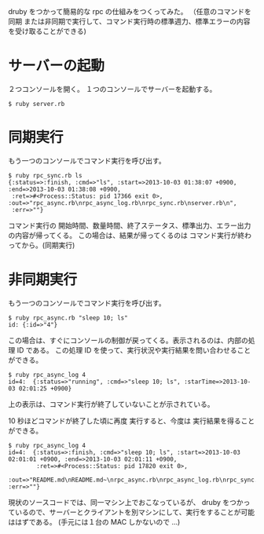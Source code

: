 
druby をつかって簡易的な rpc の仕組みをつくってみた。
（任意のコマンドを同期 または非同期で実行して、コマンド実行時の標準週力、標準エラーの内容を受け取ることができる)

サーバーの起動
=============

２つコンソールを開く。
１つのコンソールでサーバーを起動する。

    $ ruby server.rb

同期実行
=========

もう一つのコンソールでコマンド実行を呼び出す。

    $ ruby rpc_sync.rb ls
    {:status=>:finish, :cmd=>"ls", :start=>2013-10-03 01:38:07 +0900, :end=>2013-10-03 01:38:08 +0900,
     :ret=>#<Process::Status: pid 17366 exit 0>, :out=>"rpc_async.rb\nrpc_async_log.rb\nrpc_sync.rb\nserver.rb\n",
     :err=>""}

コマンド実行の 開始時間、数量時間、終了ステータス、標準出力、エラー出力の内容が帰ってくる。
この場合は、結果が帰ってくるのは コマンド実行が終わってから。(同期実行)

非同期実行
===========

もう一つのコンソールでコマンド実行を呼び出す。

    $ ruby rpc_async.rb "sleep 10; ls"
    id: {:id=>"4"}

この場合は、すぐにコンソールの制御が戻ってくる。表示されるのは、内部の処理 ID である。
この処理 ID を使って、実行状況や実行結果を問い合わせることができる。
    
    $ ruby rpc_async_log 4
    id=4:  {:status=>"running", :cmd=>"sleep 10; ls", :starTime=>2013-10-03 02:01:25 +0900}

上の表示は、コマンド実行が終了していないことが示されている。

10 秒ほどコマンドが終了した頃に再度 実行すると、今度は 実行結果を得ることができる。

    $ ruby rpc_async_log 4
    id=4:  {:status=>:finish, :cmd=>"sleep 10; ls", :start=>2013-10-03 02:01:01 +0900, :end=>2013-10-03 02:01:11 +0900,
            :ret=>#<Process::Status: pid 17820 exit 0>,
            :out=>"README.md\nREADME.md~\nrpc_async.rb\nrpc_async_log.rb\nrpc_sync.rb\nserver.rb\n", :err=>""}

現状のソースコードでは、同一マシン上でおこなっているが、
druby をつかっているので、サーバーとクライアントを別マシンにして、実行をすることが可能ははずである。
(手元には１台の MAC しかないので ...)
